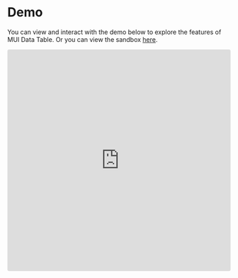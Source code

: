 # Demo

You can view and interact with the demo below to explore the features of MUI Data Table. Or you can view the sandbox [here](https://codesandbox.io/s/mui-data-table-demo-b7vnp).

<iframe src="https://codesandbox.io/embed/mui-data-table-demo-b7vnp?fontsize=14&hidenavigation=1&theme=dark"
     style="width:100%; height:500px; border:0; border-radius: 4px; overflow:hidden;"
     title="mui-data-table-demo"
     allow="accelerometer; ambient-light-sensor; camera; encrypted-media; geolocation; gyroscope; hid; microphone; midi; payment; usb; vr; xr-spatial-tracking"
     sandbox="allow-forms allow-modals allow-popups allow-presentation allow-same-origin allow-scripts"
   ></iframe>
